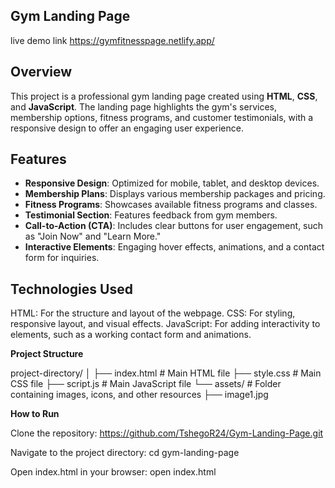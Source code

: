 ## Gym Landing Page

live demo link https://gymfitnesspage.netlify.app/

## Overview

This project is a professional gym landing page created using **HTML**, **CSS**, and **JavaScript**. The landing page highlights the gym's services, membership options, fitness programs, and customer testimonials, with a responsive design to offer an engaging user experience.

## Features

- **Responsive Design**: Optimized for mobile, tablet, and desktop devices.
- **Membership Plans**: Displays various membership packages and pricing.
- **Fitness Programs**: Showcases available fitness programs and classes.
- **Testimonial Section**: Features feedback from gym members.
- **Call-to-Action (CTA)**: Includes clear buttons for user engagement, such as "Join Now" and "Learn More."
- **Interactive Elements**: Engaging hover effects, animations, and a contact form for inquiries.

## Technologies Used
HTML: For the structure and layout of the webpage.
CSS: For styling, responsive layout, and visual effects.
JavaScript: For adding interactivity to elements, such as a working contact form and animations.

**Project Structure**

project-directory/
│
├── index.html       # Main HTML file
├── style.css        # Main CSS file
├── script.js        # Main JavaScript file
└── assets/          # Folder containing images, icons, and other resources
    ├── image1.jpg


**How to Run**

Clone the repository:
https://github.com/TshegoR24/Gym-Landing-Page.git

Navigate to the project directory:
cd gym-landing-page

Open index.html in your browser:
open index.html


